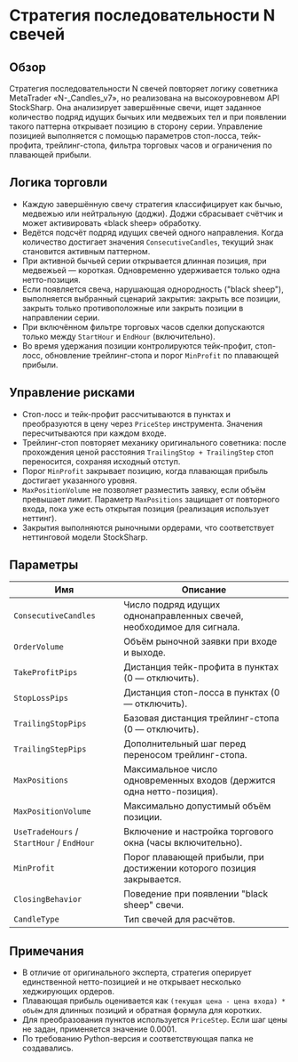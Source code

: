 # Стратегия последовательности N свечей

## Обзор
Стратегия последовательности N свечей повторяет логику советника MetaTrader «N-_Candles_v7», но реализована на высокоуровневом API StockSharp. Она анализирует завершённые свечи, ищет заданное количество подряд идущих бычьих или медвежьих тел и при появлении такого паттерна открывает позицию в сторону серии. Управление позицией выполняется с помощью параметров стоп-лосса, тейк-профита, трейлинг-стопа, фильтра торговых часов и ограничения по плавающей прибыли.

## Логика торговли
- Каждую завершённую свечу стратегия классифицирует как бычью, медвежью или нейтральную (доджи). Доджи сбрасывает счётчик и может активировать «black sheep» обработку.
- Ведётся подсчёт подряд идущих свечей одного направления. Когда количество достигает значения `ConsecutiveCandles`, текущий знак становится активным паттерном.
- При активной бычьей серии открывается длинная позиция, при медвежьей — короткая. Одновременно удерживается только одна нетто-позиция.
- Если появляется свеча, нарушающая однородность ("black sheep"), выполняется выбранный сценарий закрытия: закрыть все позиции, закрыть только противоположные или закрыть позиции в направлении серии.
- При включённом фильтре торговых часов сделки допускаются только между `StartHour` и `EndHour` (включительно).
- Во время удержания позиции контролируются тейк-профит, стоп-лосс, обновление трейлинг-стопа и порог `MinProfit` по плавающей прибыли.

## Управление рисками
- Стоп-лосс и тейк-профит рассчитываются в пунктах и преобразуются в цену через `PriceStep` инструмента. Значения пересчитываются при каждом входе.
- Трейлинг-стоп повторяет механику оригинального советника: после прохождения ценой расстояния `TrailingStop + TrailingStep` стоп переносится, сохраняя исходный отступ.
- Порог `MinProfit` закрывает позицию, когда плавающая прибыль достигает указанного уровня.
- `MaxPositionVolume` не позволяет разместить заявку, если объём превышает лимит. Параметр `MaxPositions` защищает от повторного входа, пока уже есть открытая позиция (реализация использует неттинг).
- Закрытия выполняются рыночными ордерами, что соответствует неттинговой модели StockSharp.

## Параметры
| Имя | Описание |
| --- | --- |
| `ConsecutiveCandles` | Число подряд идущих однонаправленных свечей, необходимое для сигнала. |
| `OrderVolume` | Объём рыночной заявки при входе и выходе. |
| `TakeProfitPips` | Дистанция тейк-профита в пунктах (0 — отключить). |
| `StopLossPips` | Дистанция стоп-лосса в пунктах (0 — отключить). |
| `TrailingStopPips` | Базовая дистанция трейлинг-стопа (0 — отключить). |
| `TrailingStepPips` | Дополнительный шаг перед переносом трейлинг-стопа. |
| `MaxPositions` | Максимальное число одновременных входов (держится одна нетто-позиция). |
| `MaxPositionVolume` | Максимально допустимый объём позиции. |
| `UseTradeHours` / `StartHour` / `EndHour` | Включение и настройка торгового окна (часы включительно). |
| `MinProfit` | Порог плавающей прибыли, при достижении которого позиция закрывается. |
| `ClosingBehavior` | Поведение при появлении "black sheep" свечи. |
| `CandleType` | Тип свечей для расчётов. |

## Примечания
- В отличие от оригинального эксперта, стратегия оперирует единственной нетто-позицией и не открывает несколько хеджирующих ордеров.
- Плавающая прибыль оценивается как `(текущая цена - цена входа) * объём` для длинных позиций и обратная формула для коротких.
- Для преобразования пунктов используется `PriceStep`. Если шаг цены не задан, применяется значение 0.0001.
- По требованию Python-версия и соответствующая папка не создавались.
